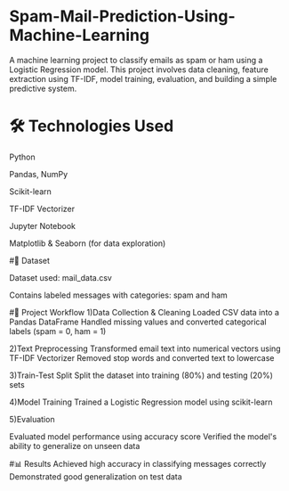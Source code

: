 # Spam-Mail-Prediction-Using-Machine-Learning
A machine learning project to classify emails as spam or ham using a Logistic Regression model. This project involves data cleaning, feature extraction using TF-IDF, model training, evaluation, and building a simple predictive system.

# 🛠️ Technologies Used
Python

Pandas, NumPy

Scikit-learn

TF-IDF Vectorizer

Jupyter Notebook

Matplotlib & Seaborn (for data exploration)

#📁 Dataset

Dataset used: mail_data.csv

Contains labeled messages with categories: spam and ham

#🚀 Project Workflow
1)Data Collection & Cleaning
Loaded CSV data into a Pandas DataFrame
Handled missing values and converted categorical labels (spam = 0, ham = 1)

2)Text Preprocessing
Transformed email text into numerical vectors using TF-IDF Vectorizer
Removed stop words and converted text to lowercase

3)Train-Test Split
Split the dataset into training (80%) and testing (20%) sets

4)Model Training
Trained a Logistic Regression model using scikit-learn

5)Evaluation

Evaluated model performance using accuracy score
Verified the model's ability to generalize on unseen data

#📊 Results
Achieved high accuracy in classifying messages correctly
Demonstrated good generalization on test data

